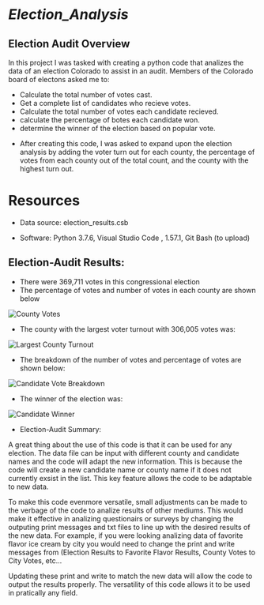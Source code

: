 # *Election_Analysis*

## Election Audit Overview

In this project I  was tasked with creating a python code that analizes the data of an election Colorado to assist in an audit. Members of the Colorado board of electons asked me to:

* Calculate the total number of votes cast.
* Get a complete list of candidates who recieve votes.
* Calculate the total number of votes each candidate recieved.
* calculate the percentage of botes each candidate won.
* determine the winner of the election based on popular vote.

- After creating this code, I was asked to expand upon the election analysis by adding the voter turn out for each county, the percentage of votes from each county out of the total count, and the county with the highest turn out.


# Resources 
- Data source: election_results.csb 

- Software: Python 3.7.6, Visual Studio Code , 1.57.1, Git Bash (to upload)


## Election-Audit Results:


* There were 369,711 votes in this congressional election
* The percentage of votes and number of votes in each county are shown below

![County Votes](https://user-images.githubusercontent.com/82718969/124504337-e14cd180-dd8c-11eb-8317-0e5e36592a68.png)


* The county with the largest voter turnout with 306,005 votes was:

![Largest County Turnout](https://user-images.githubusercontent.com/82718969/124504374-f6296500-dd8c-11eb-9ac9-0c332d8bf128.png)


* The breakdown of the number of votes and percentage of votes are shown below:

![Candidate Vote Breakdown](https://user-images.githubusercontent.com/82718969/124504401-03deea80-dd8d-11eb-9098-793e16154845.png)

* The winner of the election was:

![Candidate Winner](https://user-images.githubusercontent.com/82718969/124504426-0fcaac80-dd8d-11eb-9ab0-a282e1c95191.png)


- Election-Audit Summary: 

A great thing about the use of this code is that it can be used for any election. The data file can be input with different county and candidate names and the code will adapt the new information. This is because the code will create a new candidate name or county name if it does not currently exsist in the list. This key feature allows the code to be adaptable to new data.

To make this code evenmore versatile, small adjustments can be made to the verbage of the code to analize results of other mediums. This would make it effective in analizing questionairs or surveys by changing the outputing print messages and txt files to line up with the desired results of the new data. For example, if you were looking analizing data of favorite flavor ice cream by city you would need to change the print and write messages from (Election Results to Favorite Flavor Results, County Votes to City Votes, etc... 

Updating these print and write to match the new data will allow the code to output the results properly. The versatility of this code allows it to be used in pratically any field.

